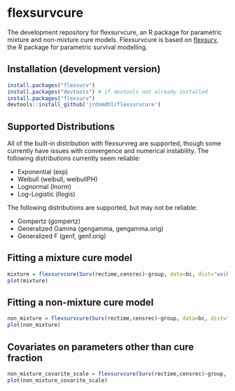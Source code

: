 flexsurvcure
============

The development repository for flexsurvcure, an R package for parametric mixture and non-mixture cure models.  Flexsurvcure is based on [flexsurv](http://cran.r-project.org/package=flexsurv), the R package for parametric survival modelling.

## Installation (development version)

```r
install.packages("flexsurv")
install.packages("devtools") # if devtools not already installed
install.packages("flexsurv")
devtools::install_github('jrdnmdhl/flexsurvcure')
```

## Supported Distributions

All of the built-in distribution with flexsurvreg are supported, though some currently have issues with convergence and numerical instability.  The following distributions currently seem reliable:

- Exponential (exp)
- Weibull (weibull, weibullPH)
- Lognormal (lnorm)
- Log-Logistic (llogis)

The following distributions are supported, but may not be reliable:

- Gompertz (gompertz)
- Generalized Gamma (gengamma, gengamma.orig)
- Generalized F (genf, genf.orig)


## Fitting a mixture cure model
```r
mixture = flexsurvcure(Surv(rectime,censrec)~group, data=bc, dist="weibullPH", link="logistic", mixture = T)
plot(mixture)
```


## Fitting a non-mixture cure model
```r
non_mixture = flexsurvcure(Surv(rectime,censrec)~group, data=bc, dist="weibullPH", link="loglog", mixture = F)
plot(non_mixture)
```

## Covariates on parameters other than cure fraction
```r
non_mixture_covarite_scale = flexsurvcure(Surv(rectime,censrec)~group, data=bc, anc=list(scale=~group), dist="weibullPH", link="loglog", mixture = F)
plot(non_mixture_covarite_scale)
```
